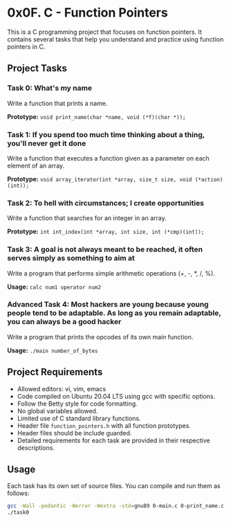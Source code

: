# 0x0F. C - Function Pointers

This is a C programming project that focuses on function pointers. It contains several tasks that help you understand and practice using function pointers in C.

## Project Tasks

### Task 0: What's my name

Write a function that prints a name.

**Prototype:** `void print_name(char *name, void (*f)(char *));`

### Task 1: If you spend too much time thinking about a thing, you'll never get it done

Write a function that executes a function given as a parameter on each element of an array.

**Prototype:** `void array_iterator(int *array, size_t size, void (*action)(int));`

### Task 2: To hell with circumstances; I create opportunities

Write a function that searches for an integer in an array.

**Prototype:** `int int_index(int *array, int size, int (*cmp)(int));`

### Task 3: A goal is not always meant to be reached, it often serves simply as something to aim at

Write a program that performs simple arithmetic operations (+, -, *, /, %).

**Usage:** `calc num1 operator num2`

### Advanced Task 4: Most hackers are young because young people tend to be adaptable. As long as you remain adaptable, you can always be a good hacker

Write a program that prints the opcodes of its own main function.

**Usage:** `./main number_of_bytes`

## Project Requirements

- Allowed editors: vi, vim, emacs
- Code compiled on Ubuntu 20.04 LTS using gcc with specific options.
- Follow the Betty style for code formatting.
- No global variables allowed.
- Limited use of C standard library functions.
- Header file `function_pointers.h` with all function prototypes.
- Header files should be include guarded.
- Detailed requirements for each task are provided in their respective descriptions.

## Usage

Each task has its own set of source files. You can compile and run them as follows:

```bash
gcc -Wall -pedantic -Werror -Wextra -std=gnu89 0-main.c 0-print_name.c -o task0
./task0
